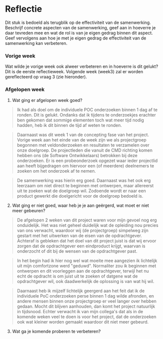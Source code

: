 Reflectie
==========

Dit stuk is bedoeld als terugblik op de effectiviteit van de samenwerking.
Beschrijf concrete aspecten van de samenwerking, geef aan in hoeverre je daar tevreden mee en wat de rol is
 van je eigen gedrag binnen dit aspect. Geef vervolgens aan hoe je met je eigen gedrag de effectiviteit van 
 de samenwerking kan verbeteren.
 

### Vorige week
Wat wilde je vorige week ook alweer verbeteren en in hoeverre is dit gelukt? 
Dit is de eerste reflectieweek. Volgende week (week3) zal er worden gereflecteerd op vraag 3 (zie hieronder).

### Afgelopen week

1. Wat ging er afgelopen week goed?
>Ik had als doel om de individuele POC onderzoeken binnen 1 dag af te ronden. Dit is gelukt. Ondanks dat ik tijdens te onderzoekjes erachter ben gekomen dat sommige elementen toch wat meer tijd nodig hadden, heb ik dit binnen de tijd af weten te ronden.

>Daarnaast was dit week 1 van de concepting fase van het project. Vorige week aan het einde van de week zijn we als projectgroep begonnen met veldonderzoeken en resultaten te verzamelen over onze doelgroep. De projectleden die vanuit de CMD richting komen hebben ons (de Software Ontwikkelaars) betrokken bij deze onderzoeken. Er is een probeonderzoek opgezet waar ieder projectlid aan heeft bijgedragen om hiervoor een (of meerdere) deelnemers te zoeken om het onderzoek af te nemen.

>De samenwerking was hierin erg goed. Daarnaast was het ook erg leerzaam om niet direct te beginnen met ontwerpen, maar allereerst uit te zoeken wat de doelgroep wil. Zodoende wordt er naar een product gewerkt die doelgericht voor de doelgroep bedoeld is.

2. Wat ging er niet goed, waar heb je je aan geërgerd, wat moet er niet meer gebeuren?
>De afgelopen 2 weken van dit project waren voor mijn gevoel nog erg onduidelijk. Het was niet geheel duidelijk wat de opleiding nou precies van ons verwacht, waardoor wij (de projectgroep) simpelweg zijn gestart met het uitwerken van de eisen van de opdrachtgever. Achteraf is gebleken dat het doel van dit project juist is dat wij ervoor zorgen dat de opdrachtgever een eindproduct krijgt, waarvan is onderzocht of dit bij de wensen van de opdrachtgever past. 

>In het begin had ik hier nog wel wat moeite mee aangezien ik lichtelijk uit mijn comfortzone werd "geduwd". Normaliter zou ik beginnen met ontwerpen en dit voorleggen aan de opdrachtgever, terwijl het nu echt de opdracht is om juist uit te zoeken of datgene wat de opdrachtgever wil, ook daadwerkelijk de oplossing is van wat hij wil.

>Daarnaast heb ik mijzelf lichtelijk geergerd aan het feit dat ik de individuele PoC onderzoeken perse binnen 1 dag wilde afronden, en andere mensen binnen onze projectgroep er veel langer over hebben gedaan. Mocht dit blijven aanhouden, dan komt het project natuurlijk in tijdsnood. Echter verwacht ik van mijn collega's dat als in de komende weken veel te doen is voor het project, dat de onderzoeken ook wat kleiner worden gemaakt waardoor dit niet meer gebeurd.
 
3. Wat ga je komende proberen te verbeteren?
> 


